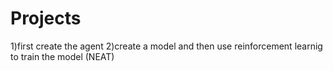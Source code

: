 # Projects
1)first create the agent
2)create a model and then use reinforcement learnig to train the model (NEAT)